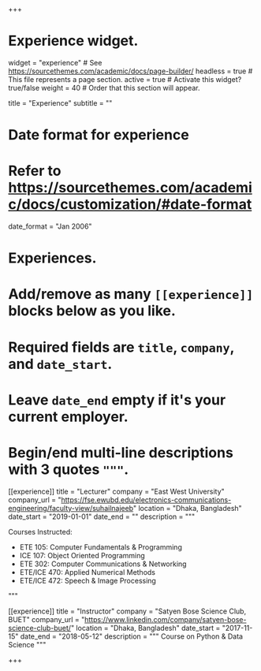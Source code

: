 +++
# Experience widget.
widget = "experience"  # See https://sourcethemes.com/academic/docs/page-builder/
headless = true  # This file represents a page section.
active = true  # Activate this widget? true/false
weight = 40  # Order that this section will appear.

title = "Experience"
subtitle = ""

# Date format for experience
#   Refer to https://sourcethemes.com/academic/docs/customization/#date-format
date_format = "Jan 2006"

# Experiences.
#   Add/remove as many `[[experience]]` blocks below as you like.
#   Required fields are `title`, `company`, and `date_start`.
#   Leave `date_end` empty if it's your current employer.
#   Begin/end multi-line descriptions with 3 quotes `"""`.

[[experience]]
  title = "Lecturer"
  company = "East West University"
  company_url = "https://fse.ewubd.edu/electronics-communications-engineering/faculty-view/suhailnajeeb"
  location = "Dhaka, Bangladesh"
  date_start = "2019-01-01"
  date_end = ""
  description = """

  Courses Instructed:

  * ETE 105: Computer Fundamentals & Programming
  * ICE 107: Object Oriented Programming
  * ETE 302: Computer Communications & Networking
  * ETE/ICE 470: Applied Numerical Methods
  * ETE/ICE 472: Speech & Image Processing

  """

[[experience]]
  title = "Instructor"
  company = "Satyen Bose Science Club, BUET"
  company_url = "https://www.linkedin.com/company/satyen-bose-science-club-buet/"
  location = "Dhaka, Bangladesh"
  date_start = "2017-11-15"
  date_end = "2018-05-12"
  description = """
  Course on Python & Data Science
  """


+++
